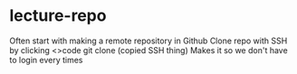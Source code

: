 # lecture-repo
Often start with making a remote repository in Github
Clone repo with SSH by clicking <>code
	git clone (copied SSH thing)
Makes it so we don't have to login every times